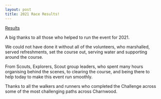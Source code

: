 ```yaml
---
layout: post
title: 2021 Race Results!
---
```


[Results](https://charnwoodchallenge.me/Leaflet/Charnwood_Challenge_2021_RESULTS.pdf)

A big thanks to all those who helped to run the event for 2021.

We could not have done it without all of the volunteers, who marshalled, served refreshments, set the course out, serving water and supporting around the course.

From Scouts, Explorers, Scout group leaders, who spent many hours organising behind the scenes, to clearing the course, and being there to help today to make this event run smoothly.

Thanks to all the walkers and runners who completed the Challenge across some of the most challenging paths across Charnwood.



